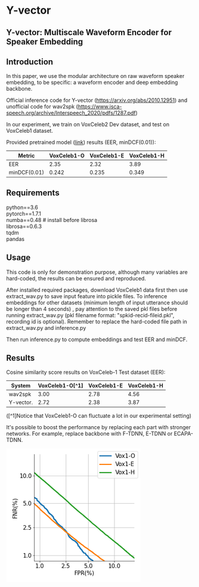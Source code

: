 # Y-vector

## Y-vector: Multiscale Waveform Encoder for Speaker Embedding

## Introduction
In this paper, we use the modular architecture on raw waveform speaker embedding, to be specific: a waveform encoder and deep embedding backbone. 

Official inference code for Y-vector (https://arxiv.org/abs/2010.12951) and unofficial code for wav2spk (https://www.isca-speech.org/archive/Interspeech_2020/pdfs/1287.pdf)

In our experiment, we train on VoxCeleb2 Dev dataset, and test on VoxCeleb1 dataset. 

Provided pretrained model ([link](https://drive.google.com/file/d/1aTfbJ8vBiuMYKZeEuGPF3hsYGJ_rYwoE/view?usp=sharing)) results (EER, minDCF(0.01)): 

| Metric        |VoxCeleb1-O  | VoxCeleb1-E  |VoxCeleb1-H | 
|------------------|------------------|------------------|------------------|
| EER      | 2.35            | 2.32              | 3.89             |
| minDCF(0.01)       | 0.242              |  0.235            | 0.349           |

## Requirements
python==3.6\
pytorch==1.7.1\
numba==0.48 # install before librosa\
librosa==0.6.3\
tqdm\
pandas

## Usage

This code is only for demonstration purpose, although many variables are hard-coded, the results can be ensured and reproduced.


After installed required packages, download VoxCeleb1 data first then use extract_wav.py to save input feature into pickle files. To inference embeddings for other datasets (minimum length of input utterance should be longer than 4 seconds) , pay attention to the saved pkl files before running extract_wav.py (pkl filename format: "spkid-recid-fileid.pkl", recording id is optional). Remember to replace the hard-coded file path in extract_wav.py and inference.py


Then run inference.py to compute embeddings and test EER and minDCF.



## Results 

Cosine similarity score results on VoxCeleb-1 Test dataset (EER):

| System         |VoxCeleb1-O[^1]  | VoxCeleb1-E  |VoxCeleb1-H | 
|------------------|------------------|------------------|------------------|
| wav2spk       | 3.00             | 2.78              | 4.56             |
| Y-vector.       | 2.72              |   2.38            | 3.87             |

([^1]Notice that VoxCeleb1-O can fluctuate a lot in our experimental setting)

It's possible to boost the performance by replacing each part with stronger networks. For example, replace backbone with F-TDNN, E-TDNN or ECAPA-TDNN.

![DET](./pretrained/DET_Curve.png)

